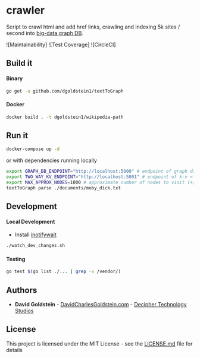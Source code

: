 # crawler

Script to crawl html and add href links, crawling and indexing 5k sites / second into [big-data graph DB](https://github.com/dgoldstein1/graphApi).

![Maintainability]
![Test Coverage]
![CircleCI]

## Build it

#### Binary

```sh
go get -u github.com/dgoldstein1/textToGraph
```

#### Docker
```sh
docker build . -t dgoldstein1/wikipedia-path
```

## Run it


```sh
docker-compose up -d
```

or with dependencies running locally

```sh
export GRAPH_DB_ENDPOINT="http://localhost:5000" # endpoint of graph database
export TWO_WAY_KV_ENDPOINT="http://localhost:5001" # endpoint of k:v <-> v:k 
export MAX_APPROX_NODES=1000 # approximate number of nodes to visit (+/- one order of magnitude), set to '-1' for unlimited pars
textToGraph parse ./documents/moby_dick.txt
```

## Development

#### Local Development

- Install [inotifywait](https://linux.die.net/man/1/inotifywait)
```sh
./watch_dev_changes.sh
```

#### Testing

```sh
go test $(go list ./... | grep -v /vendor/)
```

## Authors

* **David Goldstein** - [DavidCharlesGoldstein.com](http://www.davidcharlesgoldstein.com/?github-textToGraph) - [Decipher Technology Studios](http://deciphernow.com/)

## License

This project is licensed under the MIT License - see the [LICENSE.md](LICENSE.md) file for details
